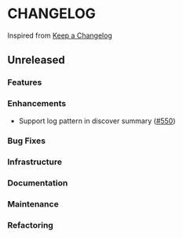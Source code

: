 # CHANGELOG

Inspired from [Keep a Changelog](https://keepachangelog.com/en/1.0.0/)

## Unreleased

### Features

### Enhancements
- Support log pattern in discover summary ([#550](https://github.com/opensearch-project/dashboards-assistant/pull/550))

### Bug Fixes

### Infrastructure

### Documentation

### Maintenance

### Refactoring

